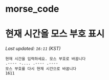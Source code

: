 # morse_code
# 현재 시간을 모스 부호 표시
<!-- MORSE_TIME_START -->
_Last updated: `16:11` (KST)_

```
현재 시간을 입력하세요. 모스 부호로 바꿉니다
.---- -.... .---- .----
모스 부호를 다시 현재 시간으로 바꿉니다
1611
```
<!-- MORSE_TIME_END -->
